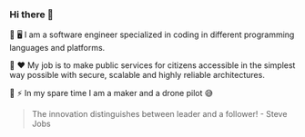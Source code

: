 ### Hi there 👋

📱 🖥 I am a software engineer specialized in coding in different programming languages and platforms. 

🌱 ♥ My job is to make public services for citizens accessible in the simplest way possible with secure, scalable and highly reliable architectures.  

🚀 ⚡ In my spare time I am a maker and a drone pilot 😅

> The innovation distinguishes between leader and a follower! - Steve Jobs
